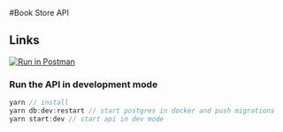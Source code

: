 #Book Store API

## Links
[![Run in Postman](https://run.pstmn.io/button.svg)](https://god.postman.co/run-collection/1d3f80fdd53669334a2d?action=collection%2Fimport)

### Run the API in development mode
```javascript
yarn // install
yarn db:dev:restart // start postgres in docker and push migrations
yarn start:dev // start api in dev mode
```
